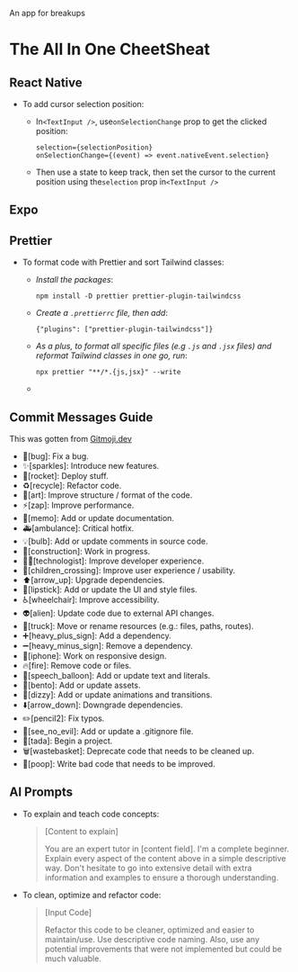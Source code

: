 An app for breakups

# The All In One CheetSheat

## React Native

- To add cursor selection position:
  - In`<TextInput />`, use`onSelectionChange` prop to get the clicked position:

    ```
    selection={selectionPosition}
    onSelectionChange={(event) => event.nativeEvent.selection}
    ```
  - Then use a state to keep track, then set the cursor to the current position using the`selection` prop in`<TextInput />`

## Expo

## Prettier

- To format code with Prettier and sort Tailwind classes:

  - _Install the packages_:

    ```
    npm install -D prettier prettier-plugin-tailwindcss
    ```
  - _Create a `.prettierrc` file, then add_:

    ```
    {"plugins": ["prettier-plugin-tailwindcss"]}
    ```
  - _As a plus, to format all specific files (e.g `.js` and `.jsx` files) and reformat Tailwind classes in one go, run_:

    ```
    npx prettier "**/*.{js,jsx}" --write
    ```
  -

## Commit Messages Guide

This was gotten from [Gitmoji.dev](gitmoji.dev)

- 🐛[bug]: Fix a bug.
- ✨[sparkles]: Introduce new features.
- 🚀[rocket]: Deploy stuff.
- ♻️[recycle]: Refactor code.
- 🎨[art]: Improve structure / format of the code.
- ⚡️[zap]: Improve performance.
- 📝[memo]: Add or update documentation.
- 🚑️[ambulance]: Critical hotfix.
- 💡[bulb]: Add or update comments in source code.
- 🚧[construction]: Work in progress.
- 🧑‍💻[technologist]: Improve developer experience.
- 🚸[children_crossing]: Improve user experience / usability.
- ⬆️[arrow_up]: Upgrade dependencies.
- 💄[lipstick]: Add or update the UI and style files.
- ♿️[wheelchair]: Improve accessibility.
- 👽️[alien]: Update code due to external API changes.
- 🚚[truck]: Move or rename resources (e.g.: files, paths, routes).
- ➕[heavy_plus_sign]: Add a dependency.
- ➖[heavy_minus_sign]: Remove a dependency.
- 📱[iphone]: Work on responsive design.
- 🔥[fire]: Remove code or files.
- 💬[speech_balloon]: Add or update text and literals.
- 🍱[bento]: Add or update assets.
- 💫[dizzy]: Add or update animations and transitions.
- ⬇️[arrow_down]: Downgrade dependencies.
- ✏️[pencil2]: Fix typos.
- 🙈[see_no_evil]: Add or update a .gitignore file.
- 🎉[tada]: Begin a project.
- 🗑️[wastebasket]: Deprecate code that needs to be cleaned up.
- 💩[poop]: Write bad code that needs to be improved.

## AI Prompts

- To explain and teach code concepts:

  > [Content to explain]
  >
  > You are an expert tutor in [content field]. I'm a complete beginner. Explain every aspect of the content above in a simple descriptive way. Don't hesitate to go into extensive detail with extra information and examples to ensure a thorough understanding.


- To clean, optimize and refactor code:

  > [Input Code]
  > 
  > Refactor this code to be cleaner, optimized and easier to maintain/use. Use descriptive code naming. Also, use any potential improvements that were not implemented but could be much valuable.
